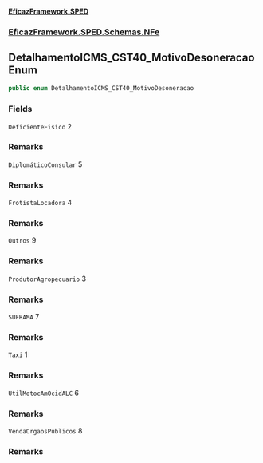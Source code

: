 #### [EficazFramework.SPED](EficazFrameworkSPED.md 'EficazFramework SPED')
### [EficazFramework.SPED.Schemas.NFe](EficazFramework.SPED.Schemas.NFe.md 'EficazFramework.SPED.Schemas.NFe')

## DetalhamentoICMS_CST40_MotivoDesoneracao Enum

```csharp
public enum DetalhamentoICMS_CST40_MotivoDesoneracao
```
### Fields

<a name='EficazFramework.SPED.Schemas.NFe.DetalhamentoICMS_CST40_MotivoDesoneracao.DeficienteFisico'></a>

`DeficienteFisico` 2

### Remarks

<a name='EficazFramework.SPED.Schemas.NFe.DetalhamentoICMS_CST40_MotivoDesoneracao.DiplomáticoConsular'></a>

`DiplomáticoConsular` 5

### Remarks

<a name='EficazFramework.SPED.Schemas.NFe.DetalhamentoICMS_CST40_MotivoDesoneracao.FrotistaLocadora'></a>

`FrotistaLocadora` 4

### Remarks

<a name='EficazFramework.SPED.Schemas.NFe.DetalhamentoICMS_CST40_MotivoDesoneracao.Outros'></a>

`Outros` 9

### Remarks

<a name='EficazFramework.SPED.Schemas.NFe.DetalhamentoICMS_CST40_MotivoDesoneracao.ProdutorAgropecuario'></a>

`ProdutorAgropecuario` 3

### Remarks

<a name='EficazFramework.SPED.Schemas.NFe.DetalhamentoICMS_CST40_MotivoDesoneracao.SUFRAMA'></a>

`SUFRAMA` 7

### Remarks

<a name='EficazFramework.SPED.Schemas.NFe.DetalhamentoICMS_CST40_MotivoDesoneracao.Taxi'></a>

`Taxi` 1

### Remarks

<a name='EficazFramework.SPED.Schemas.NFe.DetalhamentoICMS_CST40_MotivoDesoneracao.UtilMotocAmOcidALC'></a>

`UtilMotocAmOcidALC` 6

### Remarks

<a name='EficazFramework.SPED.Schemas.NFe.DetalhamentoICMS_CST40_MotivoDesoneracao.VendaOrgaosPublicos'></a>

`VendaOrgaosPublicos` 8

### Remarks